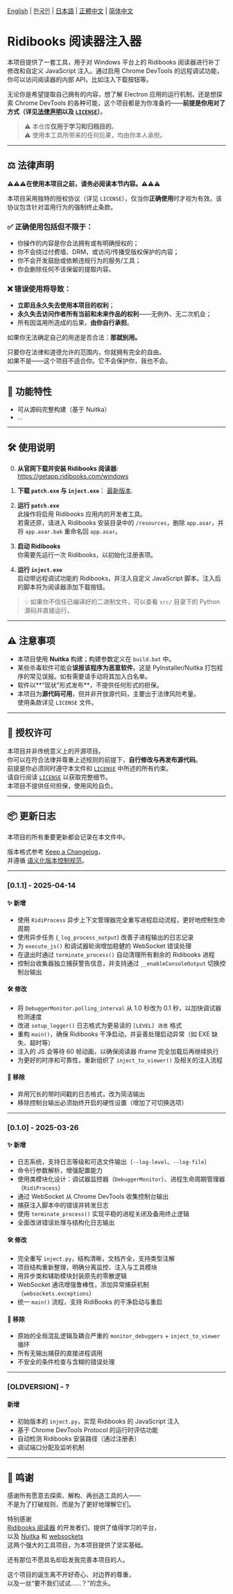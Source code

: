 [English](/README.md) | [한국인](/READMEs/README-KR.md) | [日本語](/READMEs/README-JP.md) | [正體中文](/READMEs/README-CHT.md) | [简体中文](/READMEs/README-CHS.md)

# Ridibooks 阅读器注入器

本项目提供了一套工具，用于对 Windows 平台上的 Ridibooks 阅读器进行补丁修改和自定义 JavaScript 注入。通过启用 Chrome DevTools 的远程调试功能，你可以访问阅读器的内部 API，比如注入下载按钮等。

无论你是希望提取自己拥有的内容，想了解 Electron 应用的运行机制，还是想探索 Chrome DevTools 的各种可能，这个项目都是为你准备的——**前提是你用对了方式（详见[法律声明](#%EF%B8%8F-法律声明)以及 [`LICENSE`](/LICENSE)）**。

> ⚠️ 本仓库**仅用于学习和归档目的**。  
> ⚠️ 使用本工具所带来的任何后果，均由你本人承担。

---

## ⚖️ 法律声明

**⚠️⚠️⚠️在使用本项目之前，请务必阅读本节内容。⚠️⚠️⚠️**

本项目采用独特的授权协议（详见 `LICENSE`），仅当你**正确使用**时才视为有效。该协议包含针对滥用行为的强制终止条款。

### ✅ 正确使用包括但不限于：
- 你操作的内容是你合法拥有或有明确授权的；
- 你不会绕过付费墙、DRM，或访问/传播受版权保护的内容；
- 你不会开发鼓励或依赖违规行为的服务/工具；
- 你会删除任何不该保留的提取内容。

### ❌ 错误使用将导致：
- **立即且永久失去使用本项目的权利**；
- **永久失去访问作者所有当前和未来作品的权利**——无例外、无二次机会；
- 所有因滥用所造成的后果，**由你自行承担**。

如果你无法确定自己的用途是否合法：**那就别用。**

只要你在法律和道德允许的范围内，你就拥有完全的自由。  
如果不是——这个项目不适合你。它不会保护你，我也不会。

---

## 🧩 功能特性

- 可从源码完整构建（基于 Nuitka）
- ...

---

## 🛠️ 使用说明

0. **从官网下载并安装 Ridibooks 阅读器**:  
   https://getapp.ridibooks.com/windows

1. **下载 `patch.exe` 与 `inject.exe`**：
   [最新版本](/../../releases/latest).

2. **运行 `patch.exe`**  
   此操作将启用 Ridibooks 应用内的开发者工具。  
   若需还原，请进入 Ridibooks 安装目录中的 `/resources`，删除 `app.asar`，并将 `app.asar.bak` 重命名回 `app.asar`。

3. **启动 Ridibooks**  
   你需要先运行一次 Ridibooks，以初始化注册表项。

4. **运行 `inject.exe`**  
   启动带远程调试功能的 Ridibooks，并注入自定义 JavaScript 脚本。注入后的脚本将为阅读器添加下载按钮。

> 💡 如果你不信任已编译好的二进制文件，可以查看 `src/` 目录下的 Python 源码并直接运行。

---

## ⚠️ 注意事项

- 本项目使用 **Nuitka** 构建；构建参数定义在 `build.bat` 中。
- 某些杀毒软件可能会**误报该程序为恶意软件**。这是 PyInstaller/Nuitka 打包程序的常见误报。如有需要请手动将其加入白名单。
- 软件以**“现状”形式发布**，不提供任何形式的担保。
- 本项目为**源代码可用**，但并非开放源代码，主要出于法律风险考量。  
  使用条款详见 `LICENSE` 文件。

---

## 🧾 授权许可

本项目并非传统意义上的开源项目。  
你可以在符合法律并尊重上述规则的前提下，**自行修改与再发布源代码**。  
前提是你必须同时遵守本文件和 [`LICENSE`](/LICENSE) 中所述的所有约束。  
请自行阅读 [`LICENSE`](/LICENSE) 以获取完整细节。  
本项目不提供任何担保，使用风险自负。

---

## 📦 更新日志

本项目的所有重要更新都会记录在本文件中。

版本格式参考 [Keep a Changelog](https://keepachangelog.com/zh-CN/1.1.0/)，  
并遵循 [语义化版本控制规范](https://semver.org/lang/zh-CN/)。

---

### [0.1.1] - 2025-04-14

#### ✨ 新增
- 使用 `RidiProcess` 异步上下文管理器完全重写进程启动流程，更好地控制生命周期
- 使用异步任务 (`_log_process_output`) 改善子进程输出的日志记录
- 为 `execute_js()` 和调试器轮询增加稳健的 WebSocket 错误处理
- 在退出时通过 `terminate_process()` 自动清理所有剩余的 Ridibooks 进程
- 控制台收集器独立捕获警告信息，并支持通过 `__enableConsoleOutput` 切换控制台输出

#### 🛠️ 修改
- 将 `DebuggerMonitor.polling_interval` 从 1.0 秒改为 0.1 秒，以加快调试器检测速度
- 改进 `setup_logger()` 日志格式为更易读的 `[LEVEL] 消息` 格式
- 重构 `main()`，确保 Ridibooks 干净启动，并妥善处理启动异常（如 EXE 缺失、超时等）
- 注入的 JS 会等待 60 帧动画，以确保阅读器 iframe 完全加载后再继续执行
- 为更好的时序和可靠性，重新组织了 `inject_to_viewer()` 及相关的注入流程

#### 🧹 移除
- 弃用冗长的带时间戳的日志格式，改为简洁输出
- 移除控制台输出必须始终开启的硬性设置（增加了可切换选项）

---

### [0.1.0] - 2025-03-26

#### ✨ 新增
- 日志系统，支持日志等级和可选文件输出（`--log-level`、`--log-file`）
- 命令行参数解析，增强配置能力
- 使用类模块化设计：调试器监控器（`DebuggerMonitor`）、进程生命周期管理器（`RidiProcess`）
- 通过 WebSocket 从 Chrome DevTools 收集控制台输出
- 捕获注入脚本中的错误并转发日志
- 使用 `terminate_process()` 实现平稳的进程关闭及备用终止逻辑
- 全面改进错误处理与结构化日志输出

#### 🛠️ 修改
- 完全重写 `inject.py`，结构清晰，文档齐全，支持类型注解
- 项目结构重新整理，明确分离监控、注入与工具模块
- 用异步类和辅助模块封装原先的零散逻辑
- WebSocket 通讯增强鲁棒性，添加异常捕获机制（`websockets.exceptions`）
- 统一 `main()` 流程，支持 RidiBooks 的干净启动与重启

#### 🧹 移除
- 原始的全局混乱逻辑及耦合严重的 `monitor_debuggers` + `inject_to_viewer` 循环
- 所有无输出捕获的直接进程调用
- 不安全的条件检查与含糊的错误处理

---

### [OLDVERSION] - ?

#### 新增
- 初始版本的 `inject.py`，实现 Ridibooks 的 JavaScript 注入
- 基于 Chrome DevTools Protocol 的运行时评估功能
- 自动检测 Ridibooks 安装路径（通过注册表）
- 调试端口分配及监听机制

---

## 🙏 鸣谢

感谢所有愿意去探索、解构、再创造工具的人——  
不是为了打破规则，而是为了更好地理解它们。

特别感谢  
[Ridibooks 阅读器](https://ridibooks.com) 的开发者们，提供了值得学习的平台，  
以及 [Nuitka](https://nuitka.net) 和 [websockets](https://websockets.readthedocs.io/)  
这两个强大的工具项目，为本项目提供了坚实基础。

还有那位不愿具名却启发我完善本项目的人。

这个项目的诞生离不开好奇心、对边界的尊重，  
以及一丝“要不我们试试……？”的念头。
